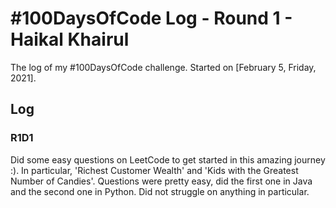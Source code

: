 # #100DaysOfCode Log - Round 1 - Haikal Khairul

The log of my #100DaysOfCode challenge. Started on [February 5, Friday, 2021].

## Log

### R1D1 
Did some easy questions on LeetCode to get started in this amazing journey :). In particular, 'Richest Customer Wealth' and 'Kids with the Greatest Number of Candies'. Questions were pretty easy, did the first one in Java and the second one in Python. Did not struggle on anything in particular.